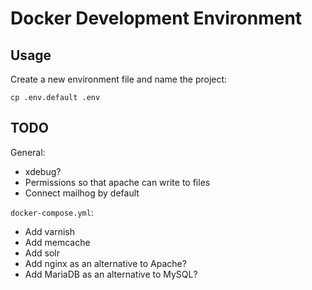 # Docker Development Environment

## Usage

Create a new environment file and name the project:

    cp .env.default .env

## TODO

General:

- xdebug?
- Permissions so that apache can write to files
- Connect mailhog by default

`docker-compose.yml`:

- Add varnish
- Add memcache
- Add solr
- Add nginx as an alternative to Apache?
- Add MariaDB as an alternative to MySQL?
